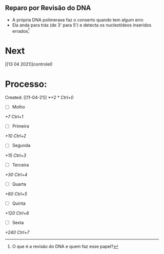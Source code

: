 ## Reparo por Revisão do DNA
+ A própria DNA polimerase faz o conserto quando tem algum erro
+ Ela anda para trás (de 3' para 5') e detecta os nucleotídeos inseridos errados[^344024]

[^344024]: O que é a revisão do DNA e quem faz esse papel?

# Next
[[13 04 2021]]controle0
# Processo:
Created: [[11-04-21]]
*+2 *  *Ctrl+0*
- [ ] Molho  

*+7*  *Ctrl+1*

- [ ] Primeira 

*+10*  *Ctrl+2*

- [ ] Segunda

*+15*  *Ctrl+3*

- [ ] Terceira 

*+30*  *Ctrl+4*

- [ ] Quarta 

*+60*  *Ctrl+5*

- [ ] Quinta 

*+120*  *Ctrl+6*

- [ ] Sexta 

*+240*  *Ctrl+7*